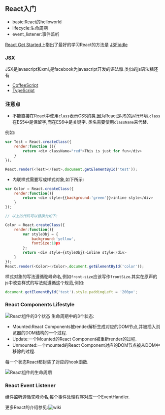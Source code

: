 ## React入门

- basic:React的helloworld
- lifecycle:生命周期
- event_listener:事件监听

[React Get Started](https://facebook.github.io/react/docs/getting-started.html)上指出了最好的学习React的方法是
[JSFiddle](https://jsfiddle.net/reactjs/69z2wepo/)

### JSX

JSX是javascript和xml,是facebook为javascript开发的语法糖.类似的js语法糖还有

- [CoffeeScript](http://coffeescript.org/)
- [TypeScript](http://www.typescriptlang.org/)

### 注意点

- 不能直接在React中使用`class`表示CSS的类,因为React是JS的运行环境.`class`在ES5中是保留字,而在ES6中是关键字.
类名需要使用`className`来代替.

例如:

```js
var Test = React.createClass({
    render:function (){
        return <div className="red">This is just for fun</div>
    }
});

React.render(<Test></Test>,document.getElementById('test'));
```

- 内联样式需要写成样式对象,如下所示:

```js
var Color = React.createClass({
    render:function(){
        return <div style={{background:'green'}}>inline style</div>
    }
});

// 以上的代码可以替换为如下:

Color = React.createClass({
    render:function(){
        var styleObj = {
            background:'yellow',
            fontSize:18px
        };
        return <div style={styleObj}>inline style</div>
    }
});
React.render(<Color></Color>,document.getElementById('color'));
```

样式对象的写法遵循驼峰命名,例如`front-size`应该写作`frontSize`.其实在原声的js中改变样式的写法就遵循这个规范,例如:

```js
document.getElementById('test').style.paddingLeft = '200px';
```

### React Components Lifestyle

![React组件的3个状态](http://7xlan5.com1.z0.glb.clouddn.com/react-life-cycle)
生命周期中的3个状态:

- Mounted:React Components被render解析生成对应的DOM节点,并被插入浏览器的DOM结构的一个过程.
- Update:一个Mounted的React Component被重新render的过程.
- Unmounted:一个mounted的React Component对应的DOM节点被从DOM中移除的过程.

每一个状态React都封装了对应的hook函数.

![React组件的生命周期](http://7xlan5.com1.z0.glb.clouddn.com/react-lifecycle.png)

### React Event Listener

组件监听遵循驼峰命名,每个事件处理程序对应一个EventHandler.

更多React的介绍参见:![wiki](http://t.imooc.com/wiki/504)